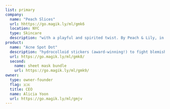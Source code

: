 ```yaml
---
list: primary
company:
  name: "Peach Slices"
  url: hhttps://go.magik.ly/ml/gmk6
  location: NYC
  type: Skincare
  description: "with a playful and spirited twist. By Peach & Lily, in exclusive partnership with CVS"
product:
  name: "Acne Spot Dot"
  description: "hydrocolloid stickers (award-winning!) to fight blemishes"
  url: https://go.magik.ly/ml/gmk8/
  second:
    name: sheet mask bundle
    url: https://go.magik.ly/ml/gmk9/
owner:
  type: owner-founder
  flag: 🇰🇷
  title: CEO
  name: Alicia Yoon
  url: https://go.magik.ly/ml/gmjv
---
```


